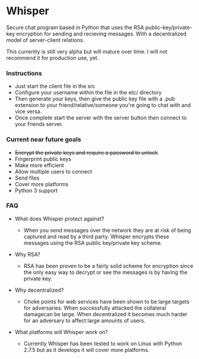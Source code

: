 Whisper
=======

Secure chat program based in Python that uses the RSA public-key/private-key
encryption for sending and recieving messages.  With a decentralized model 
of server-client relations.

This currently is still very alpha but will mature over time.  I will not recommend it for production use, yet.

### Instructions

- Just start the client file in the src
- Configure your username within the file in the etc/ directory
- Then generate your keys, then give the public key file with a .pub extension to your friend/relative/someone you're going to chat with and vice versa.  
- Once complete start the server with the server button then connect to your friends server.

### Current near future goals

- ~~Encrypt the private keys and require a password to unlock~~
- Fingerprint public keys
- Make more efficient
- Allow multiple users to connect
- Send files
- Cover more platforms
- Python 3 support

### FAQ


- What does Whisper protect against?

  * When you send messages over the network they are at risk of being captured and read by a third party.  Whisper encrypts these messages using the RSA public key/private key scheme.

- Why RSA?

  * RSA has been proven to be a fairly solid scheme for encryption since the only easy way to decrypt or see the messages is by having the private key.

- Why decentralized?

  * Choke points for web services have been shown to be large targets for adversaries.  When successfully attacked the collateral damagecan be large.  When decentralized it becomes much harder for an adversary to affect large amounts of users.

- What platforms will Whisper work on?

  * Currently Whisper has been tested to work on Linux with Python 2.7.5 but as it develops it will cover more platforms.
